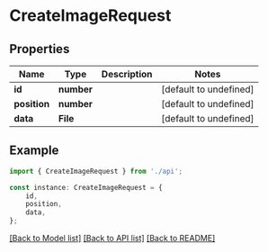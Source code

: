 # CreateImageRequest


## Properties

Name | Type | Description | Notes
------------ | ------------- | ------------- | -------------
**id** | **number** |  | [default to undefined]
**position** | **number** |  | [default to undefined]
**data** | **File** |  | [default to undefined]

## Example

```typescript
import { CreateImageRequest } from './api';

const instance: CreateImageRequest = {
    id,
    position,
    data,
};
```

[[Back to Model list]](../README.md#documentation-for-models) [[Back to API list]](../README.md#documentation-for-api-endpoints) [[Back to README]](../README.md)
